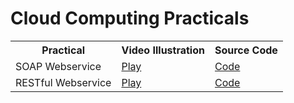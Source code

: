 # Cloud Computing Practicals

<table>
  <tr>
    <th>Practical</th>
    <th>Video Illustration</th>
    <th>Source Code</th>
  </tr>
  <tr>
    <td>SOAP Webservice</td>
    <td><a href="https://drive.google.com/file/d/1XNpBJsIk3w1HFtQbvspvfa-ttN6kSTq0/view?usp=drive_link">Play</a></td>
    <td><a href="./PracticalApplication1/">Code</a></td>
  </tr>
  <tr>
    <td>RESTful Webservice</td>
    <td><a href="https://drive.google.com/file/d/1Fx9JRiZA7Qnfc1aX3N97cp6F570iNRrh/view?usp=drive_link">Play</a></td>
    <td><a href="./ProjectApplication2/">Code</a></td>
  </tr>
</table>